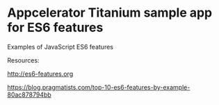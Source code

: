 # Appcelerator Titanium sample app for ES6 features

Examples of JavaScript ES6 features


Resources:

http://es6-features.org

https://blog.pragmatists.com/top-10-es6-features-by-example-80ac878794bb
